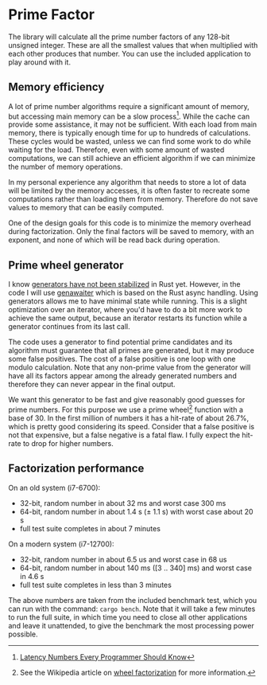 # Prime Factor

The library will calculate all the prime number factors of any 128-bit unsigned integer. These are all the smallest values that when multiplied with each other produces that number. You can use the included application to play around with it.

## Memory efficiency

A lot of prime number algorithms require a significant amount of memory, but accessing main memory can be a slow process[^1]. While the cache can provide some assistance, it may not be sufficient. With each load from main memory, there is typically enough time for up to hundreds of calculations. These cycles would be wasted, unless we can find some work to do while waiting for the load. Therefore, even with some amount of wasted computations, we can still achieve an efficient algorithm if we can minimize the number of memory operations.

In my personal experience any algorithm that needs to store a lot of data will be limited by the memory accesses, it is often faster to recreate some computations rather than loading them from memory. Therefore do not save values to memory that can be easily computed.

One of the design goals for this code is to minimize the memory overhead during factorization. Only the final factors will be saved to memory, with an exponent, and none of which will be read back during operation.

[^1]: [Latency Numbers Every Programmer Should Know](https://gist.github.com/jboner/2841832)

## Prime wheel generator

I know [generators have not been stabilized](https://github.com/rust-lang/rust/issues/43122) in Rust yet. However, in the code I will use [genawaiter](https://github.com/whatisaphone/genawaiter) which is based on the Rust async handling. Using generators allows me to have minimal state while running. This is a slight optimization over an iterator, where you'd have to do a bit more work to achieve the same output, because an iterator restarts its function while a generator continues from its last call.

The code uses a generator to find potential prime candidates and its algorithm must guarantee that all primes are generated, but it may produce some false positives. The cost of a false positive is one loop with one modulo calculation. Note that any non-prime value from the generator will have all its factors appear among the already generated numbers and therefore they can never appear in the final output.

We want this generator to be fast and give reasonably good guesses for prime numbers. For this purpose we use a prime wheel[^2] function with a base of 30. In the first million of numbers it has a hit-rate of about 26.7%, which is pretty good considering its speed. Consider that a false positive is not that expensive, but a false negative is a fatal flaw. I fully expect the hit-rate to drop for higher numbers.

[^2]: See the Wikipedia article on [wheel factorization](https://en.wikipedia.org/wiki/Wheel_factorization) for more information.

## Factorization performance

On an old system (i7-6700):
- 32-bit, random number in about 32 ms and worst case 300 ms
- 64-bit, random number in about 1.4 s (± 1.1 s) with worst case about 20 s
- full test suite completes in about 7 minutes

On a modern system (i7-12700):
- 32-bit, random number in about 6.5 us and worst case in 68 us
- 64-bit, random number in about 140 ms ([3 .. 340] ms) and worst case in 4.6 s
- full test suite completes in less than 3 minutes

The above numbers are taken from the included benchmark test, which you can run with the command: `cargo bench`. Note that it will take a few minutes to run the full suite, in which time you need to close all other applications and leave it unattended, to give the benchmark the most processing power possible.
